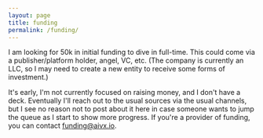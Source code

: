 ```yaml
---
layout: page
title: funding
permalink: /funding/
---
```


I am looking for 50k in initial funding to dive in full-time. This could come via a publisher/platform holder, angel, VC, etc. (The company is currently an LLC, so I may need to create a new entity to receive some forms of investment.) 

It's early, I'm not currently focused on raising money, and I don't have a deck. Eventually I'll reach out to the usual sources via the usual channels, but I see no reason not to post about it here in case someone wants to jump the queue as I start to show more progress. If you're a provider of funding, you can contact funding@aivx.io. 

